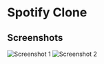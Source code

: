 # Spotify Clone

## Screenshots

![Screenshot 1](https://github.com/ranemihir/youtube-dash/blob/main/ss1.png)
![Screenshot 2](https://github.com/ranemihir/youtube-dash/blob/main/ss2.png)